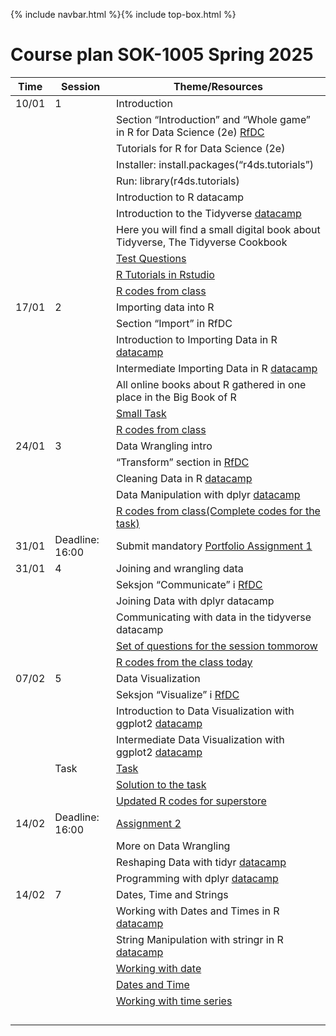 {% include navbar.html %}{% include top-box.html %}
# Course plan SOK-1005 Spring 2025 

| Time           | Session           | Theme/Resources             |
|----------------|-----------------|--------------------|
|10/01   |    1     |Introduction               |
|||Section “Introduction” and “Whole game” in R for Data Science (2e) [RfDC](https://r4ds.hadley.nz/)|
|||Tutorials for R for Data Science (2e)|
|||Installer: install.packages(“r4ds.tutorials”)|
|||Run: library(r4ds.tutorials)|
|||Introduction to R datacamp|
|||Introduction to the Tidyverse [datacamp](https://www.datacamp.com/users/sign_in?redirect=http%3A%2F%2Fapp.datacamp.com%2Flearn%2Fcourses%2Ffree-introduction-to-r&dc_referrer=https%3A%2F%2Fuit-sok-1005-v24.github.io%2F)|
|||Here you will find a small digital book about Tidyverse, The Tidyverse Cookbook|
|||[Test Questions](https://github.com/uit-sok-1005-v25/uit-sok-1005-v25.github.io/blob/main/test_Questions.R)|
|||[R Tutorials in Rstudio](https://github.com/uit-sok-1005-v25/uit-sok-1005-v25.github.io/blob/main/R_codes_tutorial.R)|
|||[R codes from class](https://github.com/uit-sok-1005-v25/uit-sok-1005-v25.github.io/blob/main/R_codes_from_class.R)|
|17/01    |2          |Importing data into R             |
|||Section “Import” in RfDC|
|||Introduction to Importing Data in R [datacamp](https://www.datacamp.com/users/sign_in?redirect=http%3A%2F%2Fapp.datacamp.com%2Flearn%2Fcourses%2Ffree-introduction-to-r&dc_referrer=https%3A%2F%2Fuit-sok-1005-v24.github.io%2F)|
|||Intermediate Importing Data in R [datacamp](https://www.datacamp.com/users/sign_in?redirect=http%3A%2F%2Fapp.datacamp.com%2Flearn%2Fcourses%2Ffree-introduction-to-r&dc_referrer=https%3A%2F%2Fuit-sok-1005-v24.github.io%2F)|
|||All online books about R gathered in one place in the Big Book of R|
|||[Small Task](https://docs.google.com/document/d/1pO1gXmxr-8rRIMlgWqjWrTUmalwMwB_-dXWxyxTRgJk/edit?tab=t.0)|
|||[R codes from class](https://github.com/uit-sok-1005-v25/uit-sok-1005-v25.github.io/blob/main/Sol_small_task.R)|
24/01    |3          |	Data Wrangling intro              |
|||“Transform” section in  [RfDC](https://r4ds.hadley.nz/)|
|||Cleaning Data in R [datacamp](https://www.datacamp.com/users/sign_in?redirect=http%3A%2F%2Fapp.datacamp.com%2Flearn%2Fcourses%2Ffree-introduction-to-r&dc_referrer=https%3A%2F%2Fuit-sok-1005-v24.github.io%2F)|
|||Data Manipulation with dplyr [datacamp](https://www.datacamp.com/users/sign_in?redirect=http%3A%2F%2Fapp.datacamp.com%2Flearn%2Fcourses%2Ffree-introduction-to-r&dc_referrer=https%3A%2F%2Fuit-sok-1005-v24.github.io%2F)|
|||[R codes from class(Complete codes for the task)](https://github.com/uit-sok-1005-v25/uit-sok-1005-v25.github.io/blob/main/Sol_small_Task.R)|
|31/01|Deadline: 16:00|Submit mandatory [Portfolio Assignment 1](https://docs.google.com/document/d/1-MzRu4dsBwtIPBFWYnNz01lHbQgNWAFu4Xi_jzsHoHg/edit?tab=t.0)|
|31/01|4|Joining and wrangling data|
|||Seksjon “Communicate” i  [RfDC](https://r4ds.hadley.nz/)|
|||Joining Data with dplyr datacamp|
|||Communicating with data in the tidyverse datacamp|
|||[Set of questions for the session tommorow](https://github.com/uit-sok-1005-v25/uit-sok-1005-v25.github.io/blob/main/SOK-Questions_lecture4.R)|
|||[R codes from the class today](https://github.com/uit-sok-1005-v25/uit-sok-1005-v25.github.io/blob/main/SOK-Questions_with_solutions.R)|
|07/02|5|Data Visualization|
|||Seksjon “Visualize” i  [RfDC](https://r4ds.hadley.nz/)|
|||Introduction to Data Visualization with ggplot2 [datacamp](https://app.datacamp.com/learn/courses/data-visualization-with-ggplot2-1)|
|||Intermediate Data Visualization with ggplot2 [datacamp](https://app.datacamp.com/learn/courses/data-visualization-with-ggplot2-2)|
||Task|[Task](https://docs.google.com/document/d/15JftXNs6orZ4SZEbp19HbZJcvnp1JKlN45nUgn2K4ZM/edit?usp=sharing)|
|||[Solution to the task](https://github.com/uit-sok-1005-v25/uit-sok-1005-v25.github.io/blob/main/Task_solution.R)|
|||[Updated R codes for superstore](https://github.com/uit-sok-1005-v25/uit-sok-1005-v25.github.io/blob/main/superstore_updated.R)|
|14/02| Deadline: 16:00|[Assignment 2](https://docs.google.com/document/d/1S0Wa4DwJgMrzdGD9QQG8l-9nVQ9iIhdZ1OBxGzhewwM/edit?usp=sharing)|
|||More on Data Wrangling|
|||Reshaping Data with tidyr [datacamp](https://app.datacamp.com/learn/courses/reshaping-data-with-tidyr)|
|||Programming with dplyr [datacamp](https://app.datacamp.com/learn/courses/programming-with-dplyr)|
|14/02|7|Dates, Time and Strings|
|||Working with Dates and Times in R [datacamp](https://app.datacamp.com/learn/courses/working-with-dates-and-times-in-r)|
|||String Manipulation with stringr in R [datacamp](https://app.datacamp.com/learn/courses/string-manipulation-with-stringr-in-r)|
|||[Working with date](https://www.statmethods.net/input/dates.html)|
|||[Dates and Time](https://github.com/uit-sok-1005-v25/uit-sok-1005-v25.github.io/blob/main/Dates_and_times_lubridate.R)|
|||[Working with time series](https://github.com/uit-sok-1005-v25/uit-sok-1005-v25.github.io/blob/main/Working_with_time_series.R)|
||||
||||
||||
||||
   





